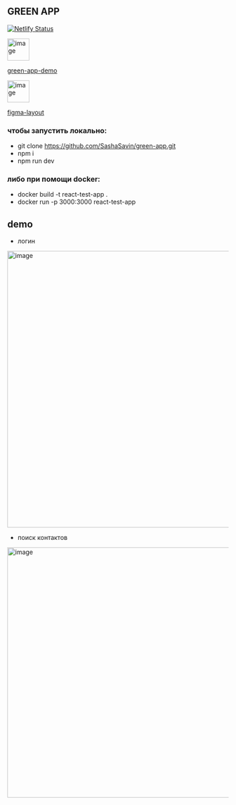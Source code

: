 ## GREEN APP
[![Netlify Status](https://api.netlify.com/api/v1/badges/0492b826-f0ba-429b-b515-a69df2017096/deploy-status)](https://app.netlify.com/sites/courageous-speculoos-7a5944/deploys)


<img width="50" alt="image" src="https://github.com/SashaSavin/green-app/assets/44065485/23575380-742b-4608-931c-45e5420b7c3a">

[green-app-demo](https://green-app-test.netlify.app/)

<img width="50" alt="image" src="https://github.com/SashaSavin/green-app/assets/44065485/6dcc361e-7f05-46b6-a96e-9779640ce521">

[figma-layout](https://www.figma.com/file/q5AAbApJBt5SAEiDkMtMt1/WhatsApp--Desktop-Redesign-(Community)?type=design&node-id=129%3A2333&t=WPR578ZAeQUFgznT-1)


### чтобы запустить локально:

- git clone https://github.com/SashaSavin/green-app.git
- npm i
- npm run dev

### либо при помощи docker:

- docker build -t react-test-app .
- docker run -p 3000:3000 react-test-app

## demo
* логин
<img width="628" alt="image" src="https://github.com/SashaSavin/green-app/assets/44065485/5bf03439-6769-4afd-8b4f-198729ebc044">

* поиск контактов
<img width="568" alt="image" src="https://github.com/SashaSavin/green-app/assets/44065485/fabb4a65-70ce-4adc-aea9-6e4bf7a167a0">




